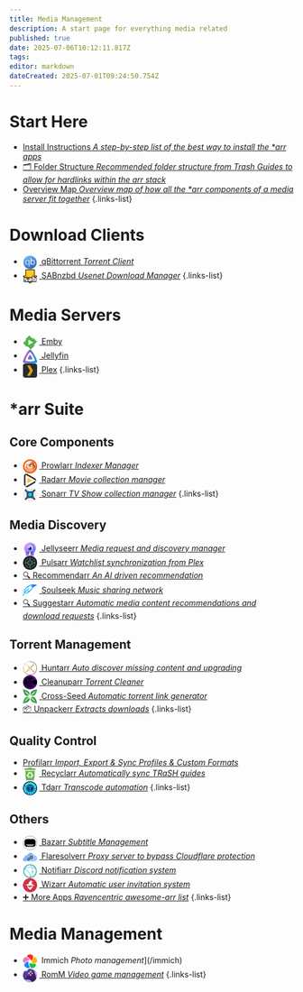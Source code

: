 ```yaml
---
title: Media Management
description: A start page for everything media related
published: true
date: 2025-07-06T10:12:11.817Z
tags: 
editor: markdown
dateCreated: 2025-07-01T09:24:50.754Z
---
```


# Start Here
- [<span class="mdi mdi-format-list-numbered"></span> Install Instructions *A step-by-step list of the best way to install the \*arr apps*](/InstallInstructions)
- [🗂️ Folder Structure *Recommended folder structure from Trash Guides to allow for hardlinks within the arr stack*](/Folder-Structure)
- [<span class="mdi mdi-map"></span> Overview Map *Overview map of how all the \*arr components of a media server fit together*](/OverviewMap)
{.links-list}


# Download Clients
- [<img src="/qbittorrent.png" width="25" style="vertical-align:middle;margin-right:4px"> qBittorrent *Torrent Client*](/qBittorrent)
- [<img src="/sabnzbd.png" width="25" style="vertical-align:middle;margin-right:4px"> SABnzbd *Usenet Download Manager*](/sabnzbd)
{.links-list}

# Media Servers
- [<img src="/emby.png" width="25" style="vertical-align:middle;margin-right:4px"> Emby](/Emby)
- [<img src="/jellyfin.png" width="25" style="vertical-align:middle;margin-right:4px"> Jellyfin](/jellyfin)
- [<img src="/plex.png" width="25" style="vertical-align:middle;margin-right:4px"> Plex](/plex)
{.links-list}

# \*arr Suite
## Core Components
- [<img src="/prowlarr.png" width="25" style="vertical-align:middle;margin-right:4px"> Prowlarr *Indexer Manager*](/Prowlarr)
- [<img src="/radarr.png" width="25" style="vertical-align:middle;margin-right:4px"> Radarr *Movie collection manager*](/radarr)
- [<img src="/sonarr.png" width="25" style="vertical-align:middle;margin-right:4px"> Sonarr *TV Show collection manager*](/Sonarr)
{.links-list}

## Media Discovery
- [<img src="/jellyseerr.png" width="25" style="vertical-align:middle;margin-right:4px"> Jellyseerr *Media request and discovery manager*](/Jellyseerr)
- [<img src="/pulsarr.png" width="25" style="vertical-align:middle;margin-right:4px"> Pulsarr *Watchlist synchronization from Plex*](/pulsarr)
- [🔍 Recommendarr *An AI driven recommendation*](/recommendarr)
- [<img src="/slskd.png" width="25" style="vertical-align:middle;margin-right:4px"> Soulseek *Music sharing network*](/soulseek)
- [🔍 Suggestarr *Automatic media content recommendations and download requests*](/suggestarr)
{.links-list}

## Torrent Management
- [<img src="/huntarr.png" width="25" style="vertical-align:middle;margin-right:4px"> Huntarr *Auto discover missing content and upgrading*](/huntarr)
- [<img src="/cleanuparr.png" width="25" style="vertical-align:middle;margin-right:4px"> Cleanuparr *Torrent Cleaner*](/cleanuparr)
- [<img src="/cross-seed.png" width="25" style="vertical-align:middle;margin-right:4px"> Cross-Seed *Automatic torrent link generator*](/crossseed)
- [📦 Unpackerr *Extracts downloads*](/Unpackerr)
{.links-list}

## Quality Control
- [<span class="mdi mdi-tune-vertical-variant"></span> Profilarr *Import, Export & Sync Profiles & Custom Formats*](/profilarr)
- [<img src="/recyclarr.png" width="25" style="vertical-align:middle;margin-right:4px"> Recyclarr *Automatically sync TRaSH guides*](/Recyclarr)
- [<img src="/tdarr.png" width="25" style="vertical-align:middle;margin-right:4px"> Tdarr *Transcode automation*](/tdarr)
{.links-list}

## Others

- [<img src="/bazarr.png" width="25" style="vertical-align:middle;margin-right:4px"> Bazarr *Subtitle Management*](/bazarr)
- [<img src="/flaresolverr.png" width="25" style="vertical-align:middle;margin-right:4px"> Flaresolverr *Proxy server to bypass Cloudflare protection*](/Flaresolverr)
- [<img src="/notifiarr.png" width="25" style="vertical-align:middle;margin-right:4px"> Notifiarr *Discord notification system*](/notifiarr)
- [<img src="/wizarr.png" width="25" style="vertical-align:middle;margin-right:4px"> Wizarr *Automatic user invitation system*](/wizarr)
- [➕ More Apps *Ravencentric awesome-arr list*](/ravencentric)
{.links-list}

# Media Management
- <img src="/immich.png" width="25" style="vertical-align:middle;margin-right:4px"> Immich *Photo management*](/immich)
- [<img src="/romm.png" width="25" style="vertical-align:middle;margin-right:4px"> RomM *Video game management*](/romm)
{.links-list}
